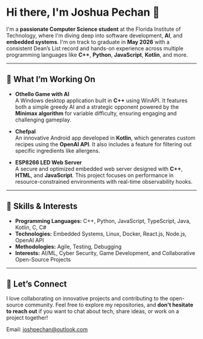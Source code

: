 # Hi there, I'm Joshua Pechan 👋

I'm a **passionate Computer Science student** at the Florida Institute of Technology, where I'm diving deep into software development, **AI**, and **embedded systems**. I'm on track to graduate in **May 2026** with a consistent Dean’s List record and hands-on experience across multiple programming languages like **C++**, **Python**, **JavaScript**, **Kotlin**, and more.

---

## 🚀 What I’m Working On

- **Othello Game with AI**  
  A Windows desktop application built in **C++** using WinAPI. It features both a simple greedy AI and a strategic opponent powered by the **Minimax algorithm** for variable difficulty, ensuring engaging and challenging gameplay.

- **Chefpal**  
  An innovative Android app developed in **Kotlin**, which generates custom recipes using the **OpenAI API**. It also includes a feature for filtering out specific ingredients like allergens.

- **ESP8266 LED Web Server**  
  A secure and optimized embedded web server designed with **C++**, **HTML**, and **JavaScript**. This project focuses on performance in resource-constrained environments with real-time observability hooks.

---

## 🔧 Skills & Interests

- **Programming Languages:** C++, Python, JavaScript, TypeScript, Java, Kotlin, C, C#
- **Technologies:** Embedded Systems, Linux, Docker, React.js, Node.js, OpenAI API
- **Methodologies:** Agile, Testing, Debugging
- **Interests:** AI/ML, Cyber Security, Game Development, and Collaborative Open-Source Projects

---

## 🤝 Let’s Connect

I love collaborating on innovative projects and contributing to the open-source community. Feel free to explore my repositories, and **don't hesitate to reach out** if you want to chat about tech, share ideas, or work on a project together!

Email: joshpechan@outlook.com
